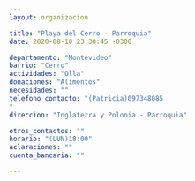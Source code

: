 ```yaml
---
layout: organizacion

title: "Playa del Cerro - Parroquia"
date: 2020-08-10 23:30:45 -0300

departamento: "Montevideo"
barrio: "Cerro"
actividades: "Olla"
donaciones: "Alimentos"
necesidades: ""
telefono_contacto: "(Patricia)097348085
"
direccion: "Inglaterra y Polonia - Parroquia"

otros_contactos: ""
horario: "(LUN)18:00"
aclaraciones: ""
cuenta_bancaria: ""

---
```

